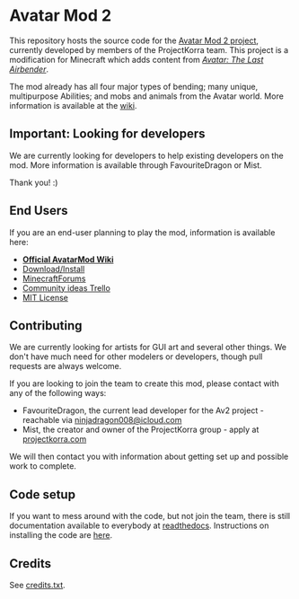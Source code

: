 Avatar Mod 2
============

This repository hosts the source code for the [Avatar Mod 2 project](http://av2.io), currently
developed by members of the ProjectKorra team. This project is a modification for Minecraft which
adds content from [*Avatar: The Last Airbender*](https://en.wikipedia.org/wiki/Avatar:_The_Last_Airbender).

The mod already has all four major types of bending; many unique, multipurpose Abilities; and mobs
and animals from the Avatar world. More information is available at the [wiki](http://projectkorra.wikia.com/wiki/Av2).

Important: Looking for developers
--------------------------------

We are currently looking for developers to help existing developers on the mod. More information is available through FavouriteDragon or Mist.

Thank you! :)

End Users
---------

If you are an end-user planning to play the mod, information is available here:

* [**Official AvatarMod Wiki**](http://projectkorra.wikia.com/wiki/Av2)
* [Download/Install](http://projectkorra.wikia.com/wiki/Av2:Install)
* [MinecraftForums](http://www.minecraftforum.net/forums/mapping-and-modding/minecraft-mods/wip-mods/2726598)
* [Community ideas Trello](https://trello.com/b/hVroJUQM/av2-development)
* [MIT License](https://opensource.org/licenses/MIT)

Contributing
------------

We are currently looking for artists for GUI art and several other things. We don't have much need
for other modelers or developers, though pull requests are always welcome.

If you are looking to join the team to create this mod, please contact with any of the following
ways:

* FavouriteDragon, the current lead developer for the Av2 project - reachable via ninjadragon008@icloud.com
* Mist, the creator and owner of the ProjectKorra group - apply at [projectkorra.com](http://projectkorra.com/join-the-team/)

We will then contact you with information about getting set up and possible work to complete.

Code setup
----------

If you want to mess around with the code, but not join the team, there is still documentation
available to everybody at [readthedocs](http://avatarmod-docs.readthedocs.io/en/latest/).
Instructions on installing the code are [here](http://avatarmod-docs.readthedocs.io/en/latest/setup.html).

Credits
-------

See [credits.txt](https://github.com/ProjectKorra/AvatarMod/blob/master/credits.txt).
